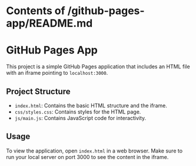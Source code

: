 # Contents of /github-pages-app/README.md

# GitHub Pages App

This project is a simple GitHub Pages application that includes an HTML file with an iframe pointing to `localhost:3000`. 

## Project Structure

- `index.html`: Contains the basic HTML structure and the iframe.
- `css/styles.css`: Contains styles for the HTML page.
- `js/main.js`: Contains JavaScript code for interactivity.

## Usage

To view the application, open `index.html` in a web browser. Make sure to run your local server on port 3000 to see the content in the iframe.